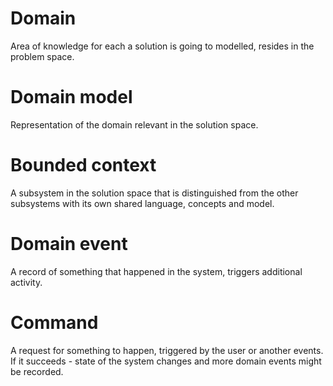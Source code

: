 # Domain

Area of knowledge for each a solution is going to modelled, resides in the problem space.

# Domain model

Representation of the domain relevant in the solution space.

# Bounded context

A subsystem in the solution space that is distinguished from the other subsystems with its own shared language, concepts and model.

# Domain event

A record of something that happened in the system, triggers additional activity.

# Command

A request for something to happen, triggered by the user or another events.
If it succeeds - state of the system changes and more domain events might be recorded.

